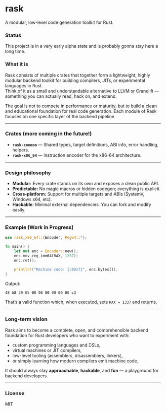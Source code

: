 # rask
A modular, low-level code generation toolkit for Rust.

### Status
This project is in a very early alpha state and is probably gonna stay here a long time.

### What it is
Rask consists of multiple crates that together form a lightweight, highly modular
backend toolkit for building compilers, JITs, or experimental languages in Rust.  
Think of it as a small and understandable alternative to LLVM or Cranelift —
something you can actually read, hack on, and extend.

The goal is not to compete in performance or maturity, but to build a clean and
educational foundation for real code generation. Each module of Rask focuses on
one specific layer of the backend pipeline.

---

### Crates (more coming in the future!)
- **`rask-common`** — Shared types, target definitions, ABI info, error handling, helpers.
- **`rask-x86_64`** — Instruction encoder for the x86-64 architecture.

---

### Design philosophy
- **Modular:** Every crate stands on its own and exposes a clean public API.
- **Predictable:** No magic macros or hidden codegen; everything is explicit.
- **Cross-platform:** Support for multiple targets and ABIs (SystemV, Windows x64, etc).
- **Hackable:** Minimal external dependencies. You can fork and modify easily.

---

### Example (Work in Progress)
```rust
use rask_x86_64::{Encoder, Reg64::*};

fn main() {
    let mut enc = Encoder::new();
    enc.mov_reg_imm64(RAX, 1337);
    enc.ret();

    println!("Machine code: {:02x?}", enc.bytes());
}
```

Output:

```
48 b8 39 05 00 00 00 00 00 00 c3
```

That’s a valid function which, when executed, sets `RAX = 1337` and returns.

---

### Long-term vision

Rask aims to become a complete, open, and comprehensible backend foundation for Rust developers
who want to experiment with:

* custom programming languages and DSLs,
* virtual machines or JIT compilers,
* low-level tooling (assemblers, disassemblers, linkers),
* or simply learning how modern compilers emit machine code.

It should always stay **approachable**, **hackable**, and **fun** — a playground for backend developers.

---

### License

MIT
